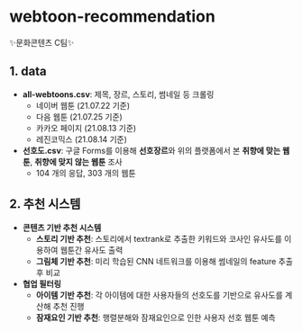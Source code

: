 # webtoon-recommendation
:sparkles:문화콘텐츠 C팀:sparkles:
## 1. data
* **all-webtoons.csv**: 제목, 장르, 스토리, 썸네일 등 크롤링
  * 네이버 웹툰 (21.07.22 기준)
  * 다음 웹툰 (21.07.25 기준)
  * 카카오 페이지 (21.08.13 기준)
  * 레진코믹스 (21.08.14 기준)
* **선호도.csv**: 구글 Forms를 이용해 **선호장르**와 위의 플랫폼에서 본 **취향에 맞는 웹툰**, **취향에 맞지 않는 웹툰** 조사
  * 104 개의 응답, 303 개의 웹툰
## 2. 추천 시스템
* **콘텐츠 기반 추천 시스템**
  * **스토리 기반 추천**: 스토리에서 textrank로 추출한 키워드와 코사인 유사도를 이용하여 웹툰간 유사도 출력
  * **그림체 기반 추천**: 미리 학습된 CNN 네트워크를 이용해 썸네일의 feature 추출 후 비교
* **협업 필터링**
  * **아이템 기반 추천**: 각 아이템에 대한 사용자들의 선호도를 기반으로 유사도를 계산해 추천 진행
  * **잠재요인 기반 추천**:  행렬분해와 잠재요인으로 인한 사용자 선호 웹툰 예측
